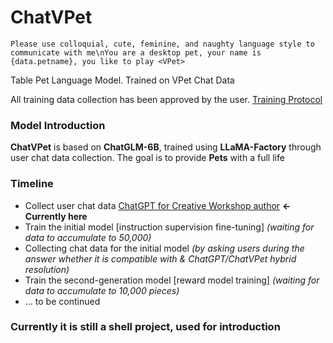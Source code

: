 # ChatVPet

`Please use colloquial, cute, feminine, and naughty language style to communicate with me\nYou are a desktop pet, your name is {data.petname}, you like to play <VPet>`

Table Pet Language Model. Trained on VPet Chat Data

All training data collection has been approved by the user. [Training Protocol](TrainingProtocol.md)

### Model Introduction

**ChatVPet** is based on **ChatGLM-6B**, trained using **LLaMA-Factory** through user chat data collection. The goal is to provide **Pets** with a full life

### Timeline

* Collect user chat data [ChatGPT for Creative Workshop author](https://steamcommunity.com/sharedfiles/filedetails/?id=3157090829) **<- Currently here**
* Train the initial model [instruction supervision fine-tuning] *(waiting for data to accumulate to 50,000)*
* Collecting chat data for the initial model *(by asking users during the answer whether it is compatible with & ChatGPT/ChatVPet hybrid resolution)*
* Train the second-generation model [reward model training] *(waiting for data to accumulate to 10,000 pieces)*
* ... to be continued

### Currently it is still a shell project, used for introduction
